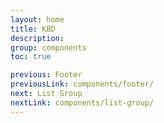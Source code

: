 ```yaml
---
layout: home
title: KBD
description:
group: components
toc: true

previous: Footer
previousLink: components/footer/
next: List Group
nextLink: components/list-group/
---
```

